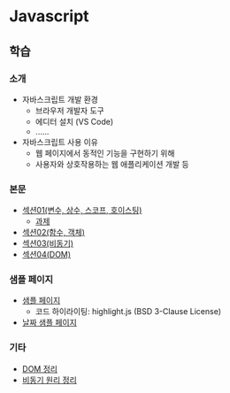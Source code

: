 # Javascript
## 학습
### 소개
- 자바스크립트 개발 환경
    - 브라우저 개발자 도구
    - 에디터 설치 (VS Code)
    - ......
- 자바스크립트 사용 이유
    - 웹 페이지에서 동적인 기능을 구현하기 위해
    - 사용자와 상호작용하는 웹 애플리케이션 개발 등
### 본문
- [섹션01(변수, 상수, 스코프, 호이스팅)](./descriptions/Section01.md)
    - [과제](./descriptions/Section01_과제.md)
- [섹션02(함수, 객체)](./descriptions/Section02.md)
- [섹션03(비동기)](./descriptions/Section03.md)
- [섹션04(DOM)](./descriptions/Section04.md)
### 샘플 페이지
- [샘플 페이지](https://fndlwl64.github.io/learn_frontend_javascript/)
    - 코드 하이라이팅: highlight.js (BSD 3-Clause License)
- [날짜 샘플 페이지](https://fndlwl64.github.io/learn_frontend_javascript/pages/date.html)
### 기타
- [DOM 정리](./descriptions/DOM.md)
- [비동기 원리 정리](./descriptions/Async.md)